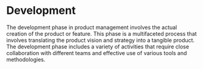 # Development

The development phase in product management involves the actual creation of the product or feature. This phase is a multifaceted process that involves translating the product vision and strategy into a tangible product. The development phase includes a variety of activities that require close collaboration with different teams and effective use of various tools and methodologies.
